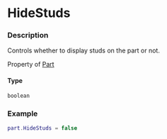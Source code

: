 # HideStuds
### Description
Controls whether to display studs on the part or not.

Property of [Part](/classes/Part/)

#### Type
`boolean`

### Example
```lua
part.HideStuds = false
```
